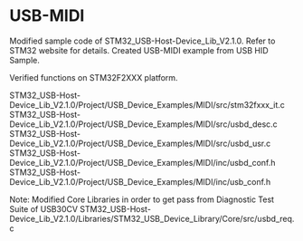 # USB-MIDI

Modified sample code of STM32_USB-Host-Device_Lib_V2.1.0. Refer to STM32 website for details.
Created USB-MIDI example from USB HID Sample.

Verified functions on STM32F2XXX platform.

STM32_USB-Host-Device_Lib_V2.1.0/Project/USB_Device_Examples/MIDI/src/stm32fxxx_it.c
STM32_USB-Host-Device_Lib_V2.1.0/Project/USB_Device_Examples/MIDI/src/usbd_desc.c
STM32_USB-Host-Device_Lib_V2.1.0/Project/USB_Device_Examples/MIDI/src/usbd_usr.c
STM32_USB-Host-Device_Lib_V2.1.0/Project/USB_Device_Examples/MIDI/inc/usbd_conf.h
STM32_USB-Host-Device_Lib_V2.1.0/Project/USB_Device_Examples/MIDI/inc/usb_conf.h

Note: Modified Core Libraries in order to get pass from Diagnostic Test Suite of USB30CV
STM32_USB-Host-Device_Lib_V2.1.0/Libraries/STM32_USB_Device_Library/Core/src/usbd_req.c
